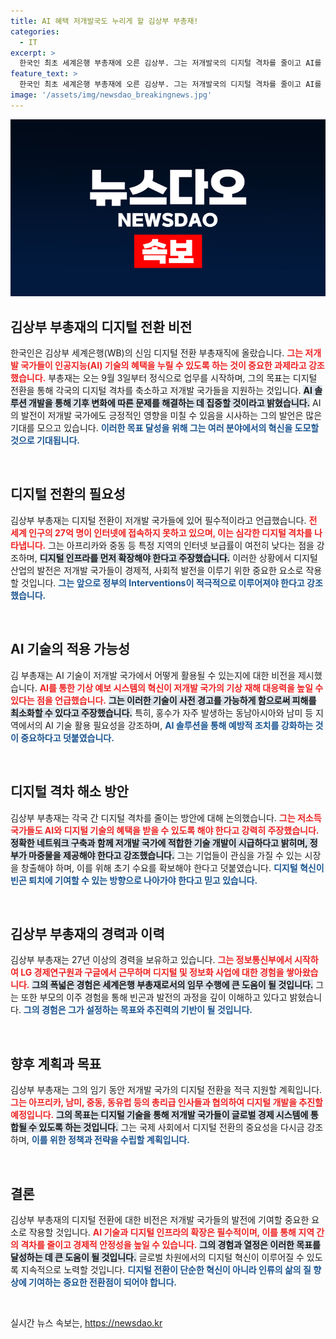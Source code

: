 ```yaml
---
title: AI 혜택 저개발국도 누리게 할 김상부 부총재!
categories:
  - IT
excerpt: >
  한국인 최초 세계은행 부총재에 오른 김상부. 그는 저개발국의 디지털 격차를 줄이고 AI를 통한 재해 경고 시스템 구축에 힘쓰겠다고 밝혀 기대를 모은다.
feature_text: >
  한국인 최초 세계은행 부총재에 오른 김상부. 그는 저개발국의 디지털 격차를 줄이고 AI를 통한 재해 경고 시스템 구축에 힘쓰겠다고 밝혀 기대를 모은다.
image: '/assets/img/newsdao_breakingnews.jpg'
---
```


<p><img src="/assets/img/newsdao_breakingnews.jpg" alt="implanttips 속보" /></p>

<h2 data-ke-size="size26">김상부 부총재의 디지털 전환 비전</h2>

<p data-ke-size="size16">한국인은 김상부 세계은행(WB)의 신임 디지털 전환 부총재직에 올랐습니다. <b><span style="color: #ee2323;">그는 저개발 국가들이 인공지능(AI) 기술의 혜택을 누릴 수 있도록 하는 것이 중요한 과제라고 강조했습니다.</span></b> 부총재는 오는 9월 3일부터 정식으로 업무를 시작하며, 그의 목표는 디지털 전환을 통해 각국의 디지털 격차를 축소하고 저개발 국가들을 지원하는 것입니다. <b><span style="background-color: #21538527;">AI 솔루션 개발을 통해 기후 변화에 따른 문제를 해결하는 데 집중할 것이라고 밝혔습니다.</span></b> AI의 발전이 저개발 국가에도 긍정적인 영향을 미칠 수 있음을 시사하는 그의 발언은 많은 기대를 모으고 있습니다. <b><span style="color: #1a5490;">이러한 목표 달성을 위해 그는 여러 분야에서의 혁신을 도모할 것으로 기대됩니다.</span></b></p>

<p data-ke-size="size16">&nbsp;</p>

<h2 data-ke-size="size26">디지털 전환의 필요성</h2>

<p data-ke-size="size16">김상부 부총재는 디지털 전환이 저개발 국가들에 있어 필수적이라고 언급했습니다. <b><span style="color: #ee2323;">전 세계 인구의 27억 명이 인터넷에 접속하지 못하고 있으며, 이는 심각한 디지털 격차를 나타냅니다.</span></b> 그는 아프리카와 중동 등 특정 지역의 인터넷 보급률이 여전히 낮다는 점을 강조하며, <b><span style="background-color: #21538527;">디지털 인프라를 먼저 확장해야 한다고 주장했습니다.</span></b> 이러한 상황에서 디지털 산업의 발전은 저개발 국가들이 경제적, 사회적 발전을 이루기 위한 중요한 요소로 작용할 것입니다. <b><span style="color: #1a5490;">그는 앞으로 정부의 Interventions이 적극적으로 이루어져야 한다고 강조했습니다.</span></b></p>

<p data-ke-size="size16">&nbsp;</p>

<h2 data-ke-size="size26">AI 기술의 적용 가능성</h2>

<p data-ke-size="size16">김 부총재는 AI 기술이 저개발 국가에서 어떻게 활용될 수 있는지에 대한 비전을 제시했습니다. <b><span style="color: #ee2323;">AI를 통한 기상 예보 시스템의 혁신이 저개발 국가의 기상 재해 대응력을 높일 수 있다는 점을 언급했습니다.</span></b> <b><span style="background-color: #21538527;">그는 이러한 기술이 사전 경고를 가능하게 함으로써 피해를 최소화할 수 있다고 주장했습니다.</span></b> 특히, 홍수가 자주 발생하는 동남아시아와 남미 등 지역에서의 AI 기술 활용 필요성을 강조하며, <b><span style="color: #1a5490;">AI 솔루션을 통해 예방적 조치를 강화하는 것이 중요하다고 덧붙였습니다.</span></b></p>

<p data-ke-size="size16">&nbsp;</p>

<h2 data-ke-size="size26">디지털 격차 해소 방안</h2>

<p data-ke-size="size16">김상부 부총재는 각국 간 디지털 격차를 줄이는 방안에 대해 논의했습니다. <b><span style="color: #ee2323;">그는 저소득 국가들도 AI와 디지털 기술의 혜택을 받을 수 있도록 해야 한다고 강력히 주장했습니다.</span></b> <b><span style="background-color: #21538527;">정확한 네트워크 구축과 함께 저개발 국가에 적합한 기술 개발이 시급하다고 밝히며, 정부가 마중물을 제공해야 한다고 강조했습니다.</span></b> 그는 기업들이 관심을 가질 수 있는 시장을 창출해야 하며, 이를 위해 초기 수요를 확보해야 한다고 덧붙였습니다. <b><span style="color: #1a5490;">디지털 혁신이 빈곤 퇴치에 기여할 수 있는 방향으로 나아가야 한다고 믿고 있습니다.</span></b></p>

<p data-ke-size="size16">&nbsp;</p>

<h2 data-ke-size="size26">김상부 부총재의 경력과 이력</h2>

<p data-ke-size="size16">김상부 부총재는 27년 이상의 경력을 보유하고 있습니다. <b><span style="color: #ee2323;">그는 정보통신부에서 시작하여 LG 경제연구원과 구글에서 근무하며 디지털 및 정보화 사업에 대한 경험을 쌓아왔습니다.</span></b> <b><span style="background-color: #21538527;">그의 폭넓은 경험은 세계은행 부총재로서의 임무 수행에 큰 도움이 될 것입니다.</span></b> 그는 또한 부모의 이주 경험을 통해 빈곤과 발전의 과정을 깊이 이해하고 있다고 밝혔습니다. <b><span style="color: #1a5490;">그의 경험은 그가 설정하는 목표와 추진력의 기반이 될 것입니다.</span></b></p>

<p data-ke-size="size16">&nbsp;</p>

<h2 data-ke-size="size26">향후 계획과 목표</h2>

<p data-ke-size="size16">김상부 부총재는 그의 임기 동안 저개발 국가의 디지털 전환을 적극 지원할 계획입니다. <b><span style="color: #ee2323;">그는 아프리카, 남미, 중동, 동유럽 등의 총리급 인사들과 협의하여 디지털 개발을 추진할 예정입니다.</span></b> <b><span style="background-color: #21538527;">그의 목표는 디지털 기술을 통해 저개발 국가들이 글로벌 경제 시스템에 통합될 수 있도록 하는 것입니다.</span></b> 그는 국제 사회에서 디지털 전환의 중요성을 다시금 강조하며, <b><span style="color: #1a5490;">이를 위한 정책과 전략을 수립할 계획입니다.</span></b></p>

<p data-ke-size="size16">&nbsp;</p>

<h2 data-ke-size="size26">결론</h2>

<p data-ke-size="size16">김상부 부총재의 디지털 전환에 대한 비전은 저개발 국가들의 발전에 기여할 중요한 요소로 작용할 것입니다. <b><span style="color: #ee2323;">AI 기술과 디지털 인프라의 확장은 필수적이며, 이를 통해 지역 간의 격차를 줄이고 경제적 안정성을 높일 수 있습니다.</span></b> <b><span style="background-color: #21538527;">그의 경험과 열정은 이러한 목표를 달성하는 데 큰 도움이 될 것입니다.</span></b> 글로벌 차원에서의 디지털 혁신이 이루어질 수 있도록 지속적으로 노력할 것입니다. <b><span style="color: #1a5490;">디지털 전환이 단순한 혁신이 아니라 인류의 삶의 질 향상에 기여하는 중요한 전환점이 되어야 합니다.</span></b></p>

<p data-ke-size="size16">&nbsp;</p>
실시간 뉴스 속보는, <a href="https://newsdao.kr" rel="dofollow">https://newsdao.kr</a>



